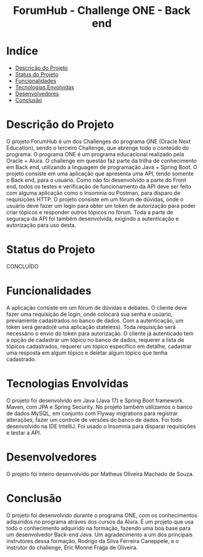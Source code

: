 # <h1 align="center"> ForumHub - Challenge ONE - Back end

# Indíce
* [Descrição do Projeto](#descrição-do-projeto)
* [Status do Projeto](#status-do-projeto)
* [Funcionalidades](#funcionalidades)
* [Tecnologias Envolvidas](#tecnologias-envolvidas)
* [Desenvolvedores](#desenvolvedores)
* [Conclusão](#conclusão)

# Descrição do Projeto
O projeto ForumHub é um dos Challenges do programa ONE (Oracle Next Education), sendo o terceiro Challenge, que abrenge todo o conteúdo do programa. O programa ONE é um programa educacional realizado pela Oracle + Alura.
O challenge em questão faz parte da trilha de conhecimento em Back end, utilizando a linguagem de programação Java + Spring Boot. O projeto consiste em uma aplicação que apresenta uma API, tendo somente o Back end,
para o usuário. Como não foi desenvolvido a parte do Front end, todos os testes e verificação de funcionamento da API deve ser feito com alguma aplicação como o Insomnia ou Postman, para disparo de requisições HTTP.
O projeto consiste em um fórum de dúvidas, onde o usuário deve fazer um login para obter um token de autorização para poder criar tópicos e responder outros tópicos no fórum. Toda a parte de seguraça da API foi também
desenvolvida, exigindo a autenticação e autorização para uso desta.

# Status do Projeto
CONCLUÍDO

# Funcionalidades
A aplicação consiste em um fórum de dúvidas e debates. O cliente deve fazer uma requisição de login, onde colocará sua senha e usúario, previamente cadastrados no banco de dados. Com a autenticação, um token será
gerado(é uma aplicação stateless). Toda requisição será necessário o envio do token para autorização. O cliente já autenticado tem a opção de cadastrar um tópico no banco de dados, requerer a lista de tópicos cadastrados,
requerer um tópico específico em detalhe, cadastrar uma resposta em algum tópico e deletar algum tópico que tenha cadastrado.

# Tecnologias Envolvidas
O projeto foi desenvolvido em Java (Java 17) e Spring Boot framework. Maven, com JPA e Spring Security. No projeto também utilizamos o banco de dados MySQL, em conjunto com Flyway migrations para registrar alterações,
fazer um controle de versões do banco de dados. Foi todo desenvolvido na IDE IntelliJ. Foi usado o Insomnia para disparar requisições e testar a API.

# Desenvolvedores
O projeto foi inteiro desenvolvido por Matheus Oliveira Machado de Souza.

# Conclusão
O projeto foi desenvolvido durante o programa ONE, com os conhecimentos adquiridos no programa atráves dos cursos da Alura. É um projeto que usa todo o conhecimento adquirido na formação,
fazendo uma boa base para um desenvolvedor Back-end Java.
Um agradecimento a um dos principais instrutores dessa formação, Rodrigo da Silva Ferreira Caneppele, e o instrutor do challenge, Eric Monné Fraga de Oliveira.
